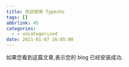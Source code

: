 ```yaml
---
title: 欢迎使用 Typecho
tags: []
abbrlink: 45
categories:
  - - uncategorized
date: 2021-01-07 16:05:00
---
```


如果您看到这篇文章,表示您的 blog 已经安装成功.
